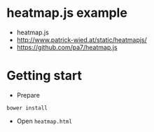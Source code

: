 # heatmap.js example

* heatmap.js
 * http://www.patrick-wied.at/static/heatmapjs/
 * https://github.com/pa7/heatmap.js

# Getting start
* Prepare
```
bower install
```

* Open ```heatmap.html```
